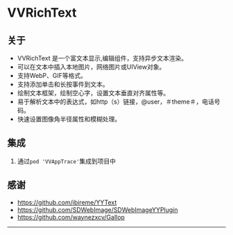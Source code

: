 
# VVRichText 

## 关于 

* VVRichText 是一个富文本显示,编辑组件，支持异步文本渲染。
* 可以在文本中插入本地图片，网络图片或UIView对象。
* 支持WebP、GIF等格式。
* 支持添加单击和长按事件到文本。
* 绘制文本框架，绘制空心字，设置文本垂直对齐属性等。
* 易于解析文本中的表达式，如http（s）链接，@user，＃theme＃，电话号码。
* 快速设置图像角半径属性和模糊处理。

## 集成

1. 通过`pod 'VVAppTrace'`集成到项目中 

## 感谢

* https://github.com/ibireme/YYText
* https://github.com/SDWebImage/SDWebImageYYPlugin
* https://github.com/waynezxcv/Gallop

*** 
